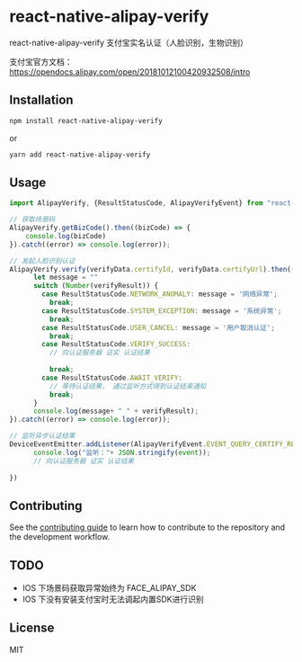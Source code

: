 # react-native-alipay-verify

react-native-alipay-verify 支付宝实名认证（人脸识别，生物识别）

支付宝官方文档：https://opendocs.alipay.com/open/20181012100420932508/intro

## Installation

```sh
npm install react-native-alipay-verify
```

or

```sh
yarn add react-native-alipay-verify
```

## Usage

```js
import AlipayVerify, {ResultStatusCode, AlipayVerifyEvent} from "react-native-alipay-verify";

// 获取场景码
AlipayVerify.getBizCode().then((bizCode) => {
	console.log(bizCode)
}).catch((error) => console.log(error));

// 发起人脸识别认证
AlipayVerify.verify(verifyData.certifyId, verifyData.certifyUrl).then((verifyResult) => {
      let message = ""
      switch (Number(verifyResult)) {
        case ResultStatusCode.NETWORK_ANOMALY: message = '网络异常';
          break;
        case ResultStatusCode.SYSTEM_EXCEPTION: message = '系统异常';
          break;
        case ResultStatusCode.USER_CANCEL: message = '用户取消认证';
          break;
        case ResultStatusCode.VERIFY_SUCCESS:
          // 向认证服务器 证实 认证结果
          
          break;
        case ResultStatusCode.AWAIT_VERIFY:
          // 等待认证结果， 通过监听方式得到认证结束通知
          break;
      }
      console.log(message+ " " + verifyResult);
}).catch((error) => console.log(error));

// 监听异步认证结果
DeviceEventEmitter.addListener(AlipayVerifyEvent.EVENT_QUERY_CERTIFY_RESULT,(event) => {
      console.log("监听："+ JSON.stringify(event));
      // 向认证服务器 证实 认证结果
    
})
```

## Contributing

See the [contributing guide](CONTRIBUTING.md) to learn how to contribute to the repository and the development workflow.

## TODO

- IOS 下场景码获取异常始终为 FACE_ALIPAY_SDK
- IOS 下没有安装支付宝时无法调起内置SDK进行识别

## License

MIT

